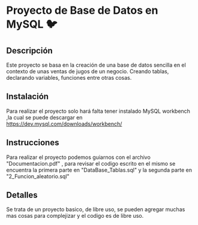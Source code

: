 # Proyecto de Base de Datos en MySQL 🐦

## Descripción
Este proyecto se basa en la creación de una base de datos sencilla en el contexto de unas ventas de jugos de un negocio. Creando tablas, declarando variables, funciones entre otras cosas.

## Instalación
Para realizar el proyecto solo hará falta tener instalado MySQL workbench ,la cual se puede descargar en https://dev.mysql.com/downloads/workbench/

## Instrucciones
Para realizar el proyecto podemos guiarnos con el archivo "Documentacion.pdf" , para revisar el codigo escrito en el mismo se encuentra la primera parte en "DataBase_Tablas.sql" y la segunda parte en "2_Funcion_aleatorio.sql"

## Detalles
Se trata de un proyecto basico, de libre uso, se pueden agregar muchas mas cosas para complejizar y el codigo es de libre uso.